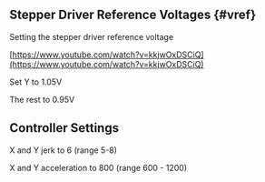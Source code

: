 ## Stepper Driver Reference Voltages {#vref}

Setting the stepper driver reference voltage

[https://www.youtube.com/watch?v=kkjwOxDSCiQ](https://www.youtube.com/watch?v=kkjwOxDSCiQ)

Set Y to 1.05V

The rest to 0.95V

## Controller Settings

X and Y jerk to 6 \(range 5-8\)

X and Y acceleration to 800 \(range 600 - 1200\)

